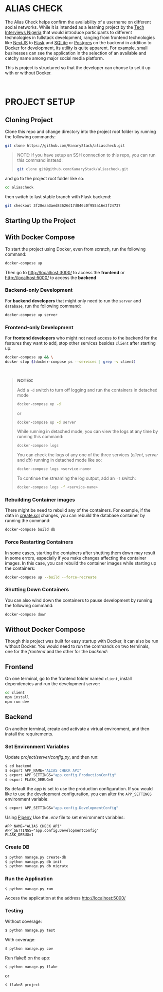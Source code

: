 # **ALIAS CHECK**

The Alias Check helps confirm the availability of a username on different social networks. While it is intended as a learning project by the [Tech Interviews Nigeria](https://www.meetup.com/technicalinterviews/) that would introduce participants to different technologies in fullstack development, ranging from frontend technologies like [NextJS](https://nextjs.org/) to [Flask](https://flask.palletsprojects.com/) and [SQLite](https://www.sqlite.org/index.html) or [Postgres](https://www.postgresql.org/) on the backend in addition to [Docker](https://www.docker.com/) for development, its utility is quite apparent. For example, small businesses can see the application in the selection of an available and catchy name among major social media platform.

This is project is structured so that the developer can choose to set it up with or without Docker.


<br />

# **PROJECT SETUP**
## **Cloning Project**
Clone this repo and change directory into the project root folder by running the following commands:

```bash
git clone https://github.com/KanaryStack/aliascheck.git
```
>NOTE:
>If you have setup an SSH connection to this repo, you can run this command instead:
>```bash
>git clone git@github.com:KanaryStack/aliascheck.git
>```

and go to the project root folder like so:
```bash
cd aliascheck
```
then switch to last stable branch with Flask backend:
```bash
git checkout 3f20eaa3aed83626d17d846c0f955a16e3f24737
```

## **Starting Up the Project**
## **With Docker Compose**
To start the project using Docker, even from scratch, run the following command:

```bash
docker-compose up
```

Then go to [http://localhost:3000/](http://localhost:3000/) to access the **frontend** or [http://localhost:5000/](http://localhost:5000/) to access the **backend**

### **Backend-only Development**
For **backend developers** that might only need to run the `server` and `database`, run the following command:
```bash
docker-compose up server
```
### **Frontend-only Development**
For **frontend developers** who might not need access to the backend for the features they want to add, stop other services besides `client` after starting up:
```bash
docker-compose up && \
docker stop $(docker-compose ps --services | grep -v client)
```
<br>

> **NOTES:**
>
> Add a `-d` switch to turn off logging and run the containers in detached mode
> ```bash
> docker-compose up -d
> ```
> or
> ```bash
> docker-compose up -d server
> ```
> While running in detached mode, you can view the logs at any time by running this command:
> ```bash
> docker-compose logs
> ```
> You can check the logs of any one of the three services (*client*, *server* and *db*) running in detached mode like so:
> ```bash
> docker-compose logs <service-name>
> ```
> To continue the streaming the log output, add an `-f` switch:
> ```bash
> docker-compose logs -f <service-name>
> ```
### **Rebuilding Container images**
There might be need to rebuild any of the containers. For example, if the data in [create.sql](backend/app/db/create.sql) changes, you can rebuild the database container by running the command:
```bash
docker-compose build db
```
### **Force Restarting Containers**
In some cases, starting the containers after shutting them down may result in some errors, especially if you make changes affecting the container images. In this case, you can rebuild the container images while starting up the containers:
```bash
docker-compose up --build --force-recreate
```

### **Shutting Down Containers**
You can also wind down the containers to pause development by running the following command:
```bash
docker-compose down
```

## **Without Docker Compose**
Though this project was built for easy startup with Docker, it can also be run without Docker. You would need to run the commands on two terminals, one for the *frontend* and the other for the *backend*:

## **Frontend**
On one terminal, go to the frontend folder named `client`, install dependencies and run the development server:
```bash
cd client
npm install
npm run dev
```


## **Backend**
On another terminal, create and activate a virtual environment, and then install the requirements.

### Set Environment Variables

Update *project/server/config.py*, and then run:

```sh
$ cd backend
$ export APP_NAME="ALIAS CHECK API"
$ export APP_SETTINGS="app.config.ProductionConfig"
$ export FLASK_DEBUG=0
```
By default the app is set to use the production configuration. If you would like to use the development configuration, you can alter the `APP_SETTINGS` environment variable:

```sh
$ export APP_SETTINGS="app.config.DevelopmentConfig"
```

Using [Pipenv](https://docs.pipenv.org/) Use the *.env* file to set environment variables:

```
APP_NAME="ALIAS CHECK API"
APP_SETTINGS="app.config.DevelopmentConfig"
FLASK_DEBUG=1
```

### Create DB

```sh
$ python manage.py create-db
$ python manage.py db init
$ python manage.py db migrate
```

### Run the Application


```sh
$ python manage.py run
```

Access the application at the address [http://localhost:5000/](http://localhost:5000/)

### Testing

Without coverage:

```sh
$ python manage.py test
```

With coverage:

```sh
$ python manage.py cov
```

Run flake8 on the app:

```sh
$ python manage.py flake
```

or

```sh
$ flake8 project
```

